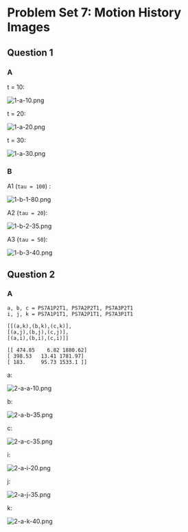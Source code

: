# Problem Set 7: Motion History Images

## Question 1

### A

t = 10:

![1-a-10.png](output/1-a-10.png)

t = 20:

![1-a-20.png](output/1-a-20.png)

t = 30:

![1-a-30.png](output/1-a-30.png)

### B

A1 (`tau = 100`) :

![1-b-1-80.png](output/1-b-1-80.png)

A2 (`tau = 20`):

![1-b-2-35.png](output/1-b-2-35.png)

A3 (`tau = 50`):

![1-b-3-40.png](output/1-b-3-40.png)

## Question 2

### A

```
a, b, c = PS7A1P2T1, PS7A2P2T1, PS7A3P2T1
i, j, k = PS7A1P1T1, PS7A2P1T1, PS7A3P1T1

[[(a,k),(b,k),(c,k)],
[(a,j),(b,j),(c,j)],
[(a,i),(b,i),(c,i)]]

[[ 474.85    6.82 1880.62]
[ 398.53   13.41 1781.97]
[ 183.     95.73 1533.1 ]]
```

a:

![2-a-a-10.png](output/2-a-a-10.png)

b:

![2-a-b-35.png](output/2-a-b-35.png)

c:

![2-a-c-35.png](output/2-a-c-35.png)

i:

![2-a-i-20.png](output/2-a-i-20.png)

j:

![2-a-j-35.png](output/2-a-j-35.png)

k:

![2-a-k-40.png](output/2-a-k-40.png)

